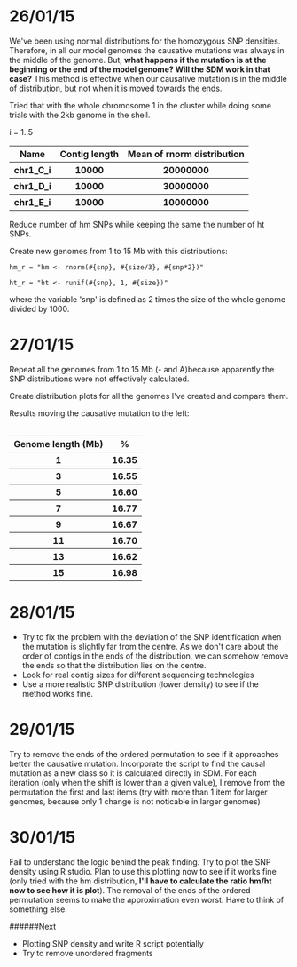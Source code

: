 26/01/15
===

We've been using normal distributions for the homozygous SNP densities. Therefore, in all our model genomes the causative mutations was always in the middle of the genome. But, **what happens if the mutation is at the beginning or the end of the model genome? Will the SDM work in that case?** This method is effective when our causative mutation is in the middle of distribution, but not when it is moved towards the ends. 

Tried that with the whole chromosome 1 in the cluster while doing some trials with the 2kb genome in the shell. 

i = 1..5
<table>
 <tr><th>Name <th>Contig length</th> <th>Mean of rnorm distribution</th>
 <tr><th>chr1_C_i <th>10000 </th> <th>20000000</th>
 <tr><th>chr1_D_i <th>10000 </th> <th>30000000</th>
 <tr><th>chr1_E_i <th>10000 </th> <th>10000000</th>
   
</table>

Reduce number of hm SNPs while keeping the same the number of ht SNPs. 

Create new genomes from 1 to 15 Mb with this distributions:

```
hm_r = "hm <- rnorm(#{snp}, #{size/3}, #{snp*2})" 

ht_r = "ht <- runif(#{snp}, 1, #{size})"   
```

where the variable 'snp' is defined as 2 times the size of the whole genome divided by 1000. 

27/01/15
===

Repeat all the genomes from 1 to 15 Mb (- and A)because apparently the SNP distributions were not effectively calculated. 

Create distribution plots for all the genomes I've created and compare them. 

Results moving the causative mutation to the left:

<table>

<table>
 <tr><th>Genome length (Mb) <th>%</th> 
 
 <tr><th> 1 <th> 16.35</th> 
 <tr><th> 3 <th> 16.55 </th> 
 <tr><th> 5 <th> 16.60 </th> 
 <tr><th> 7 <th> 16.77 </th> 
 <tr><th> 9 <th> 16.67 </th> 
 <tr><th> 11 <th> 16.70</th> 
<tr><th> 13 <th>16.62  </th> 
<tr><th> 15 <th> 16.98 </th> 
    </table>
28/01/15
===

- Try to fix the problem with the deviation of the SNP identification when the mutation is slightly far from the centre. As we don't care about the order of contigs in the ends of the distribution, we can somehow remove the ends so that the distribution lies on the centre. 
- Look for real contig sizes for different sequencing technologies
- Use a more realistic SNP distribution (lower density) to see if the method works fine. 

29/01/15
===

Try to remove the ends of the ordered permutation to see if it approaches better the causative mutation. 
Incorporate the script to find the causal mutation as a new class so it is calculated directly in SDM. For each iteration (only when the shift is lower than a given value), I remove from the permutation the first and last items (try with more than 1 item for larger genomes, because only 1 change is not noticable in larger genomes)

30/01/15
===
Fail to understand the logic behind the peak finding. Try to plot the SNP density using R studio. Plan to use this plotting now to see if it works fine (only tried with the hm distribution, **I'll have to calculate the ratio hm/ht now to see how it is plot**). The removal of the ends of the ordered permutation seems to make the approximation even worst. Have to think of something else. 

######Next
- Plotting SNP density and write R script potentially
- Try to remove unordered fragments
